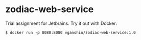 # zodiac-web-service
Trial assignment for Jetbrains.
Try it out with Docker:
```
$ docker run -p 8080:8080 vganshin/zodiac-web-service:1.0
```